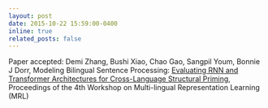 ```yaml
---
layout: post
date: 2015-10-22 15:59:00-0400
inline: true
related_posts: false
---
```


Paper accepted: Demi Zhang, Bushi Xiao, Chao Gao, Sangpil Youm, Bonnie J Dorr, Modeling Bilingual Sentence Processing: [Evaluating RNN and Transformer Architectures for Cross-Language Structural Priming](https://arxiv.org/abs/2405.09508), Proceedings of the 4th Workshop on Multi-lingual Representation Learning (MRL)
